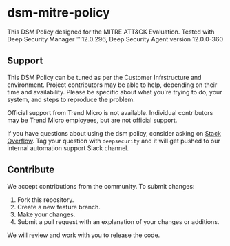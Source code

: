 # dsm-mitre-policy
This DSM Policy designed for the MITRE ATT&CK Evaluation. 
Tested with  Deep Security Manager ™ 12.0.296, Deep Security Agent version 12.0.0-360 

## Support
This DSM Policy can be tuned as per the Customer Infrstructure and environment. Project contributors may be able to help, depending on their time and availability. Please be specific about what you're trying to do, your system, and steps to reproduce the problem.


Official support from Trend Micro is not available. Individual contributors may be Trend Micro employees, but are not official support.

If you have questions about using the dsm policy, consider asking on [Stack Overflow](https://stackoverflow.com/questions/tagged/deepsecurity). Tag your question with `deepsecurity` and it will get pushed to our internal automation support Slack channel.

## Contribute

We accept contributions from the community. To submit changes:

1. Fork this repository.
1. Create a new feature branch.
1. Make your changes.
1. Submit a pull request with an explanation of your changes or additions.

We will review and work with you to release the code.
